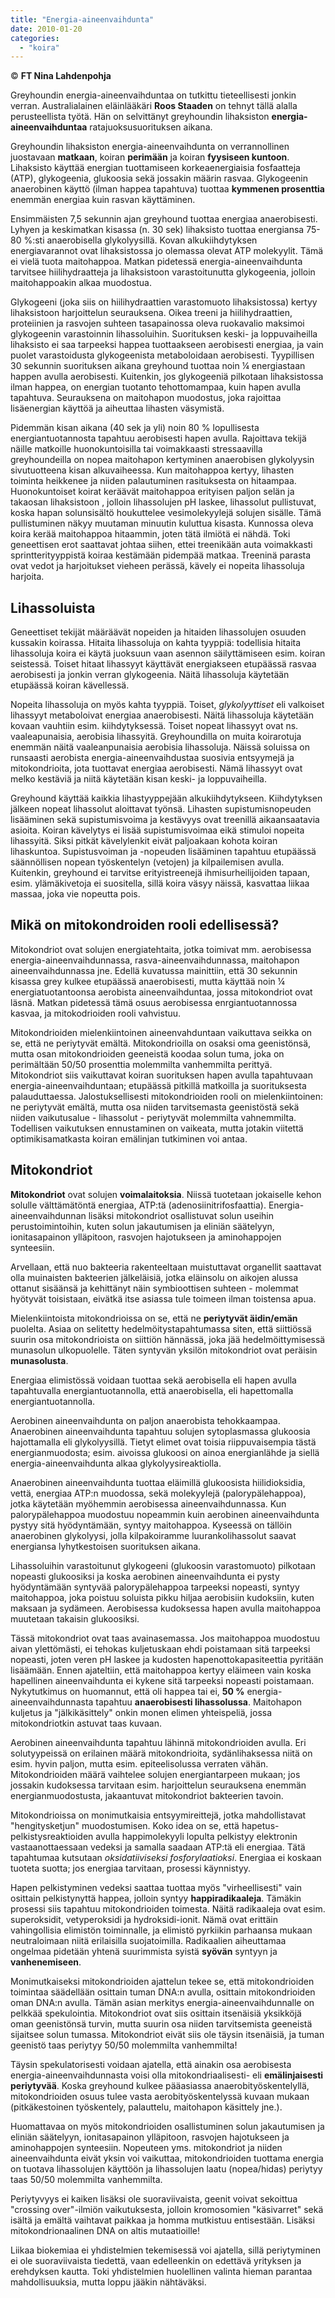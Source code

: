 ```yaml
---
title: "Energia-aineenvaihdunta"
date: 2010-01-20
categories: 
  - "koira"
---
```


© **FT Nina Lahdenpohja**

Greyhoundin energia-aineenvaihduntaa on tutkittu tieteellisesti jonkin verran. Australialainen eläinlääkäri **Roos Staaden** on tehnyt tällä alalla perusteellista työtä. Hän on selvittänyt greyhoundin lihaksiston **energia-aineenvaihduntaa** ratajuoksusuorituksen aikana.

<!--more-->

Greyhoundin lihaksiston energia-aineenvaihdunta on verrannollinen juostavaan **matkaan**, koiran **perimään** ja koiran **fyysiseen kuntoon**. Lihaksisto käyttää energian tuottamiseen korkeaenergiaisia fosfaatteja (ATP), glykogeenia, glukoosia sekä jossakin määrin rasvaa. Glykogeenin anaerobinen käyttö (ilman happea tapahtuva) tuottaa **kymmenen prosenttia** enemmän energiaa kuin rasvan käyttäminen.

Ensimmäisten 7,5 sekunnin ajan greyhound tuottaa energiaa anaerobisesti. Lyhyen ja keskimatkan kisassa (n. 30 sek) lihaksisto tuottaa energiansa 75-80 %:sti anaerobisella glykolyysillä. Kovan alkukiihdytyksen energiavarannot ovat lihaksistossa jo olemassa olevat ATP molekyylit. Tämä ei vielä tuota maitohappoa. Matkan pidetessä energia-aineenvaihdunta tarvitsee hiilihydraatteja ja lihaksistoon varastoitunutta glykogeenia, jolloin maitohappoakin alkaa muodostua.

Glykogeeni (joka siis on hiilihydraattien varastomuoto lihaksistossa) kertyy lihaksistoon harjoittelun seurauksena. Oikea treeni ja hiilihydraattien, proteiinien ja rasvojen suhteen tasapainossa oleva ruokavalio maksimoi glykogeenin varastoinnin lihassoluihin. Suorituksen keski- ja loppuvaiheilla lihaksisto ei saa tarpeeksi happea tuottaakseen aerobisesti energiaa, ja vain puolet varastoidusta glykogeenista metaboloidaan aerobisesti. Tyypillisen 30 sekunnin suorituksen aikana greyhound tuottaa noin ¼ energiastaan happen avulla aerobisesti. Kuitenkin, jos glykogeeniä pilkotaan lihaksistossa ilman happea, on energian tuotanto tehottomampaa, kuin hapen avulla tapahtuva. Seurauksena on maitohapon muodostus, joka rajoittaa lisäenergian käyttöä ja aiheuttaa lihasten väsymistä.

Pidemmän kisan aikana (40 sek ja yli) noin 80 % lopullisesta energiantuotannosta tapahtuu aerobisesti hapen avulla. Rajoittava tekijä näille matkoille huonokuntoisilla tai voimakkaasti stressaavilla greyhoundeilla on nopea maitohapon kertyminen anaerobisen glykolyysin sivutuotteena kisan alkuvaiheessa. Kun maitohappoa kertyy, lihasten toiminta heikkenee ja niiden palautuminen rasituksesta on hitaampaa. Huonokuntoiset koirat keräävät maitohappoa erityisen paljon selän ja takaosan lihaksistoon , jolloin lihassolujen pH laskee, lihassolut pullistuvat, koska hapan solunsisältö houkuttelee vesimolekyylejä solujen sisälle. Tämä pullistuminen näkyy muutaman minuutin kuluttua kisasta. Kunnossa oleva koira kerää maitohappoa hitaammin, joten tätä ilmiötä ei nähdä. Toki geneettisen erot saattavat johtaa siihen, ettei treenikään auta voimakkasti sprintterityyppistä koiraa kestämään pidempää matkaa. Treeninä parasta ovat vedot ja harjoitukset vieheen perässä, kävely ei nopeita lihassoluja harjoita.

## Lihassoluista

Geneettiset tekijät määräävät nopeiden ja hitaiden lihassolujen osuuden kussakin koirassa. Hitaita lihassoluja on kahta tyyppiä: todellisia hitaita lihassoluja koira ei käytä juoksuun vaan asennon säilyttämiseen esim. koiran seistessä. Toiset hitaat lihassyyt käyttävät energiakseen etupäässä rasvaa aerobisesti ja jonkin verran glykogeenia. Näitä lihassoluja käytetään etupäässä koiran kävellessä.

Nopeita lihassoluja on myös kahta tyyppiä. Toiset, _glykolyyttiset_ eli valkoiset lihassyyt metaboloivat energiaa anaerobisesti. Näitä lihassoluja käytetään kovaan vauhtiin esim. kiihdytyksessä. Toiset nopeat lihassyyt ovat ns. vaaleapunaisia, aerobisia lihassyitä. Greyhoundilla on muita koirarotuja enemmän näitä vaaleanpunaisia aerobisia lihassoluja. Näissä soluissa on runsaasti aerobista energia-aineenvaihdustaa suosivia entsyymejä ja mitokondrioita, jota tuottavat energiaa aerobisesti. Nämä lihassyyt ovat melko kestäviä ja niitä käytetään kisan keski- ja loppuvaiheilla.

Greyhound käyttää kaikkia lihastyyppejään alkukiihdytykseen. Kiihdytyksen jälkeen nopeat lihassolut aloittavat työnsä. Lihasten supistumisnopeuden lisääminen sekä supistumisvoima ja kestävyys ovat treenillä aikaansaatavia asioita. Koiran kävelytys ei lisää supistumisvoimaa eikä stimuloi nopeita lihassyitä. Siksi pitkät kävelylenkit eivät paljoakaan kohota koiran lihaskuntoa. Supistusvoiman ja -nopeuden lisääminen tapahtuu etupäässä säännöllisen nopean työskentelyn (vetojen) ja kilpailemisen avulla. Kuitenkin, greyhound ei tarvitse erityistreenejä ihmisurheilijoiden tapaan, esim. ylämäkivetoja ei suositella, sillä koira väsyy näissä, kasvattaa liikaa massaa, joka vie nopeutta pois.

## Mikä on mitokondroiden rooli edellisessä?

Mitokondriot ovat solujen energiatehtaita, jotka toimivat mm. aerobisessa energia-aineenvaihdunnassa, rasva-aineenvaihdunnassa, maitohapon aineenvaihdunnassa jne. Edellä kuvatussa mainittiin, että 30 sekunnin kisassa grey kulkee etupäässä anaerobisesti, mutta käyttää noin ¼ energiatuotantoonsa aerobista aineenvaihduntaa, jossa mitokondriot ovat läsnä. Matkan pidetessä tämä osuus aerobisessa enrgiantuotannossa kasvaa, ja mitokodrioiden rooli vahvistuu.

Mitokondrioiden mielenkiintoinen aineenvahduntaan vaikuttava seikka on se, että ne periytyvät emältä. Mitokondrioilla on osaksi oma geenistönsä, mutta osan mitokondrioiden geeneistä koodaa solun tuma, joka on perimältään 50/50 prosenttia molemmilta vanhemmilta perittyä. Mitokondriot siis vaikuttavat koiran suorituksen hapen avulla tapahtuvaan energia-aineenvaihduntaan; etupäässä pitkillä matkoilla ja suorituksesta palauduttaessa. Jalostuksellisesti mitokondrioiden rooli on mielenkiintoinen: ne periytyvät emältä, mutta osa niiden tarvitsemasta geenistöstä sekä niiden vaikutusalue - lihassolut - periytyvät molemmilta vahnemmilta. Todellisen vaikutuksen ennustaminen on vaikeata, mutta jotakin viitettä optimikisamatkasta koiran emälinjan tutkiminen voi antaa.

## Mitokondriot

**Mitokondriot** ovat solujen **voimalaitoksia**. Niissä tuotetaan jokaiselle kehon solulle välttämätöntä energiaa, ATP:tä (adenosiinitrifosfaattia). Energia-aineenvaihdunnan lisäksi mitokondriot osallistuvat solun useihin perustoimintoihin, kuten solun jakautumisen ja eliniän säätelyyn, ionitasapainon ylläpitoon, rasvojen hajotukseen ja aminohappojen synteesiin.

Arvellaan, että nuo bakteeria rakenteeltaan muistuttavat organellit saattavat olla muinaisten bakteerien jälkeläisiä, jotka eläinsolu on aikojen alussa ottanut sisäänsä ja kehittänyt näin symbioottisen suhteen - molemmat hyötyvät toisistaan, eivätkä itse asiassa tule toimeen ilman toistensa apua.

Mielenkiintoista mitokondrioissa on se, että ne **periytyvät äidin/emän** puolelta. Asiaa on selitetty hedelmöitystapahtumassa siten, että siittiössä suurin osa mitokondrioista on siittiön hännässä, joka jää hedelmöittymisessä munasolun ulkopuolelle. Täten syntyvän yksilön mitokondriot ovat peräisin **munasolusta**.

Energiaa elimistössä voidaan tuottaa sekä aerobisella eli hapen avulla tapahtuvalla energiantuotannolla, että anaerobisella, eli hapettomalla energiantuotannolla.

Aerobinen aineenvaihdunta on paljon anaerobista tehokkaampaa. Anaerobinen aineenvaihdunta tapahtuu solujen sytoplasmassa glukoosia hajottamalla eli glykolyysillä. Tietyt elimet ovat toisia riippuvaisempia tästä energianmuodosta; esim. aivoissa glukoosi on ainoa energianlähde ja siellä energia-aineenvaihdunta alkaa glykolyysireaktiolla.

Anaerobinen aineenvaihdunta tuottaa eläimillä glukoosista hiilidioksidia, vettä, energiaa ATP:n muodossa, sekä molekyylejä (palorypälehappoa), jotka käytetään myöhemmin aerobisessa aineenvaihdunnassa. Kun palorypälehappoa muodostuu nopeammin kuin aerobinen aineenvaihdunta pystyy sitä hyödyntämään, syntyy maitohappoa. Kyseessä on tällöin anaerobinen glykolyysi, jolla kilpakoiramme luurankolihassolut saavat energiansa lyhytkestoisen suorituksen aikana.

Lihassoluihin varastoitunut glykogeeni (glukoosin varastomuoto) pilkotaan nopeasti glukoosiksi ja koska aerobinen aineenvaihdunta ei pysty hyödyntämään syntyvää palorypälehappoa tarpeeksi nopeasti, syntyy maitohappoa, joka poistuu soluista pikku hiljaa aerobisiin kudoksiin, kuten maksaan ja sydämeen. Aerobisessa kudoksessa hapen avulla maitohappoa muutetaan takaisin glukoosiksi.

Tässä mitokondriot ovat taas avainasemassa. Jos maitohappoa muodostuu aivan ylettömästi, ei tehokas kuljetuskaan ehdi poistamaan sitä tarpeeksi nopeasti, joten veren pH laskee ja kudosten hapenottokapasiteettia pyritään lisäämään. Ennen ajateltiin, että maitohappoa kertyy eläimeen vain koska hapellinen aineenvaihdunta ei kykene sitä tarpeeksi nopeasti poistamaan. Nykytutkimus on huomannut, että oli happea tai ei, **50 %** energia-aineenvaihdunnasta tapahtuu **anaerobisesti lihassolussa**. Maitohapon kuljetus ja "jälkikäsittely" onkin monen elimen yhteispeliä, jossa mitokondriotkin astuvat taas kuvaan.

Aerobinen aineenvaihdunta tapahtuu lähinnä mitokondrioiden avulla. Eri solutyypeissä on erilainen määrä mitokondrioita, sydänlihaksessa niitä on esim. hyvin paljon, mutta esim. epiteelisolussa verraten vähän. Mitokondrioiden määrä vaihtelee solujen energiantarpeen mukaan; jos jossakin kudoksessa tarvitaan esim. harjoittelun seurauksena enemmän energianmuodostusta, jakaantuvat mitokondriot bakteerien tavoin.

Mitokondrioissa on monimutkaisia entsyymireittejä, jotka mahdollistavat "hengitysketjun" muodostumisen. Koko idea on se, että hapetus-pelkistysreaktioiden avulla happimolekyyli lopulta pelkistyy elektronin vastaanottaessaan vedeksi ja samalla saadaan ATP:tä eli energiaa. Tätä tapahtumaa kutsutaan _oksidatiiviseksi fosforylaatioksi_. Energiaa ei koskaan tuoteta suotta; jos energiaa tarvitaan, prosessi käynnistyy.

Hapen pelkistyminen vedeksi saattaa tuottaa myös "virheellisesti" vain osittain pelkistynyttä happea, jolloin syntyy **happiradikaaleja**. Tämäkin prosessi siis tapahtuu mitokondrioiden toimesta. Näitä radikaaleja ovat esim. superoksidit, vetyperoksidi ja hydroksidi-ionit. Nämä ovat erittäin vahingollisia elimistön toiminnalle, ja elimistö pyrkiikin parhaansa mukaan neutraloimaan niitä erilaisilla suojatoimilla. Radikaalien aiheuttamaa ongelmaa pidetään yhtenä suurimmista syistä **syövän** syntyyn ja **vanhenemiseen**.

Monimutkaiseksi mitokondrioiden ajattelun tekee se, että mitokondrioiden toimintaa säädellään osittain tuman DNA:n avulla, osittain mitokondrioiden oman DNA:n avulla. Tämän asian merkitys energia-aineenvaihdunnalle on pelkkää spekulointia. Mitokondriot ovat siis osittain itsenäisiä yksikköjä oman geenistönsä turvin, mutta suurin osa niiden tarvitsemista geeneistä sijaitsee solun tumassa. Mitokondriot eivät siis ole täysin itsenäisiä, ja tuman geenistö taas periytyy 50/50 molemmilta vanhemmilta!

Täysin spekulatorisesti voidaan ajatella, että ainakin osa aerobisesta energia-aineenvaihdunnasta voisi olla mitokondriaalisesti- eli **emälinjaisesti periytyvää**. Koska greyhound kulkee pääasiassa anaerobityöskentelyllä, mitokondrioiden osuus tulee vasta aerobityöskentelyssä kuvaan mukaan (pitkäkestoinen työskentely, palauttelu, maitohapon käsittely jne.).

Huomattavaa on myös mitokondrioiden osallistuminen solun jakautumisen ja eliniän säätelyyn, ionitasapainon ylläpitoon, rasvojen hajotukseen ja aminohappojen synteesiin. Nopeuteen yms. mitokondriot ja niiden aineenvaihdunta eivät yksin voi vaikuttaa, mitokondrioiden tuottama energia on tuotava lihassolujen käyttöön ja lihassolujen laatu (nopea/hidas) periytyy taas 50/50 molemmilta vanhemmilta.

Periytyvyys ei kaiken lisäksi ole suoraviivaista, geenit voivat sekoittua "crossing over"-ilmiön vaikutuksesta, jolloin kromosomien "käsivarret" sekä isältä ja emältä vaihtavat paikkaa ja homma mutkistuu entisestään. Lisäksi mitokondrionaalinen DNA on altis mutaatioille!

Liikaa biokemiaa ei yhdistelmien tekemisessä voi ajatella, sillä periytyminen ei ole suoraviivaista tiedettä, vaan edelleenkin on edettävä yrityksen ja erehdyksen kautta. Toki yhdistelmien huolellinen valinta hieman parantaa mahdollisuuksia, mutta loppu jääkin nähtäväksi.
